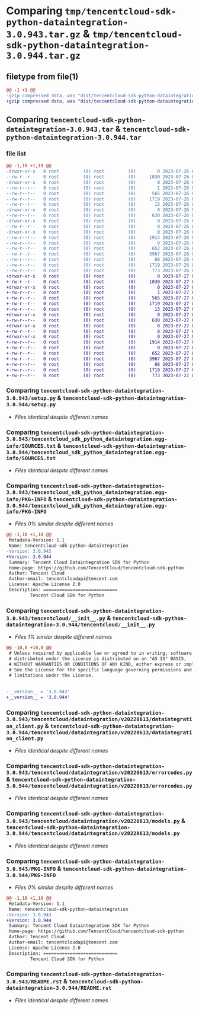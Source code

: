# Comparing `tmp/tencentcloud-sdk-python-dataintegration-3.0.943.tar.gz` & `tmp/tencentcloud-sdk-python-dataintegration-3.0.944.tar.gz`

## filetype from file(1)

```diff
@@ -1 +1 @@
-gzip compressed data, was "dist/tencentcloud-sdk-python-dataintegration-3.0.943.tar", last modified: Wed Jul 26 00:35:35 2023, max compression
+gzip compressed data, was "dist/tencentcloud-sdk-python-dataintegration-3.0.944.tar", last modified: Thu Jul 27 02:13:43 2023, max compression
```

## Comparing `tencentcloud-sdk-python-dataintegration-3.0.943.tar` & `tencentcloud-sdk-python-dataintegration-3.0.944.tar`

### file list

```diff
@@ -1,19 +1,19 @@
-drwxr-xr-x   0 root         (0) root         (0)        0 2023-07-26 00:35:35.000000 tencentcloud-sdk-python-dataintegration-3.0.943/
--rw-r--r--   0 root         (0) root         (0)     1030 2023-07-26 00:35:35.000000 tencentcloud-sdk-python-dataintegration-3.0.943/setup.py
-drwxr-xr-x   0 root         (0) root         (0)        0 2023-07-26 00:35:35.000000 tencentcloud-sdk-python-dataintegration-3.0.943/tencentcloud_sdk_python_dataintegration.egg-info/
--rw-r--r--   0 root         (0) root         (0)        1 2023-07-26 00:35:35.000000 tencentcloud-sdk-python-dataintegration-3.0.943/tencentcloud_sdk_python_dataintegration.egg-info/dependency_links.txt
--rw-r--r--   0 root         (0) root         (0)      565 2023-07-26 00:35:35.000000 tencentcloud-sdk-python-dataintegration-3.0.943/tencentcloud_sdk_python_dataintegration.egg-info/SOURCES.txt
--rw-r--r--   0 root         (0) root         (0)     1719 2023-07-26 00:35:35.000000 tencentcloud-sdk-python-dataintegration-3.0.943/tencentcloud_sdk_python_dataintegration.egg-info/PKG-INFO
--rw-r--r--   0 root         (0) root         (0)       13 2023-07-26 00:35:35.000000 tencentcloud-sdk-python-dataintegration-3.0.943/tencentcloud_sdk_python_dataintegration.egg-info/top_level.txt
-drwxr-xr-x   0 root         (0) root         (0)        0 2023-07-26 00:35:35.000000 tencentcloud-sdk-python-dataintegration-3.0.943/tencentcloud/
--rw-r--r--   0 root         (0) root         (0)      630 2023-07-26 00:35:35.000000 tencentcloud-sdk-python-dataintegration-3.0.943/tencentcloud/__init__.py
-drwxr-xr-x   0 root         (0) root         (0)        0 2023-07-26 00:35:35.000000 tencentcloud-sdk-python-dataintegration-3.0.943/tencentcloud/dataintegration/
--rw-r--r--   0 root         (0) root         (0)        0 2023-07-26 00:35:35.000000 tencentcloud-sdk-python-dataintegration-3.0.943/tencentcloud/dataintegration/__init__.py
-drwxr-xr-x   0 root         (0) root         (0)        0 2023-07-26 00:35:35.000000 tencentcloud-sdk-python-dataintegration-3.0.943/tencentcloud/dataintegration/v20220613/
--rw-r--r--   0 root         (0) root         (0)     1914 2023-07-26 00:35:35.000000 tencentcloud-sdk-python-dataintegration-3.0.943/tencentcloud/dataintegration/v20220613/dataintegration_client.py
--rw-r--r--   0 root         (0) root         (0)        0 2023-07-26 00:35:35.000000 tencentcloud-sdk-python-dataintegration-3.0.943/tencentcloud/dataintegration/v20220613/__init__.py
--rw-r--r--   0 root         (0) root         (0)      652 2023-07-26 00:35:35.000000 tencentcloud-sdk-python-dataintegration-3.0.943/tencentcloud/dataintegration/v20220613/errorcodes.py
--rw-r--r--   0 root         (0) root         (0)     3967 2023-07-26 00:35:35.000000 tencentcloud-sdk-python-dataintegration-3.0.943/tencentcloud/dataintegration/v20220613/models.py
--rw-r--r--   0 root         (0) root         (0)       88 2023-07-26 00:35:35.000000 tencentcloud-sdk-python-dataintegration-3.0.943/setup.cfg
--rw-r--r--   0 root         (0) root         (0)     1719 2023-07-26 00:35:35.000000 tencentcloud-sdk-python-dataintegration-3.0.943/PKG-INFO
--rw-r--r--   0 root         (0) root         (0)      773 2023-07-26 00:35:35.000000 tencentcloud-sdk-python-dataintegration-3.0.943/README.rst
+drwxr-xr-x   0 root         (0) root         (0)        0 2023-07-27 02:13:43.000000 tencentcloud-sdk-python-dataintegration-3.0.944/
+-rw-r--r--   0 root         (0) root         (0)     1030 2023-07-27 02:13:43.000000 tencentcloud-sdk-python-dataintegration-3.0.944/setup.py
+drwxr-xr-x   0 root         (0) root         (0)        0 2023-07-27 02:13:43.000000 tencentcloud-sdk-python-dataintegration-3.0.944/tencentcloud_sdk_python_dataintegration.egg-info/
+-rw-r--r--   0 root         (0) root         (0)        1 2023-07-27 02:13:43.000000 tencentcloud-sdk-python-dataintegration-3.0.944/tencentcloud_sdk_python_dataintegration.egg-info/dependency_links.txt
+-rw-r--r--   0 root         (0) root         (0)      565 2023-07-27 02:13:43.000000 tencentcloud-sdk-python-dataintegration-3.0.944/tencentcloud_sdk_python_dataintegration.egg-info/SOURCES.txt
+-rw-r--r--   0 root         (0) root         (0)     1719 2023-07-27 02:13:43.000000 tencentcloud-sdk-python-dataintegration-3.0.944/tencentcloud_sdk_python_dataintegration.egg-info/PKG-INFO
+-rw-r--r--   0 root         (0) root         (0)       13 2023-07-27 02:13:43.000000 tencentcloud-sdk-python-dataintegration-3.0.944/tencentcloud_sdk_python_dataintegration.egg-info/top_level.txt
+drwxr-xr-x   0 root         (0) root         (0)        0 2023-07-27 02:13:43.000000 tencentcloud-sdk-python-dataintegration-3.0.944/tencentcloud/
+-rw-r--r--   0 root         (0) root         (0)      630 2023-07-27 02:13:43.000000 tencentcloud-sdk-python-dataintegration-3.0.944/tencentcloud/__init__.py
+drwxr-xr-x   0 root         (0) root         (0)        0 2023-07-27 02:13:43.000000 tencentcloud-sdk-python-dataintegration-3.0.944/tencentcloud/dataintegration/
+-rw-r--r--   0 root         (0) root         (0)        0 2023-07-27 02:13:43.000000 tencentcloud-sdk-python-dataintegration-3.0.944/tencentcloud/dataintegration/__init__.py
+drwxr-xr-x   0 root         (0) root         (0)        0 2023-07-27 02:13:43.000000 tencentcloud-sdk-python-dataintegration-3.0.944/tencentcloud/dataintegration/v20220613/
+-rw-r--r--   0 root         (0) root         (0)     1914 2023-07-27 02:13:43.000000 tencentcloud-sdk-python-dataintegration-3.0.944/tencentcloud/dataintegration/v20220613/dataintegration_client.py
+-rw-r--r--   0 root         (0) root         (0)        0 2023-07-27 02:13:43.000000 tencentcloud-sdk-python-dataintegration-3.0.944/tencentcloud/dataintegration/v20220613/__init__.py
+-rw-r--r--   0 root         (0) root         (0)      652 2023-07-27 02:13:43.000000 tencentcloud-sdk-python-dataintegration-3.0.944/tencentcloud/dataintegration/v20220613/errorcodes.py
+-rw-r--r--   0 root         (0) root         (0)     3967 2023-07-27 02:13:43.000000 tencentcloud-sdk-python-dataintegration-3.0.944/tencentcloud/dataintegration/v20220613/models.py
+-rw-r--r--   0 root         (0) root         (0)       88 2023-07-27 02:13:43.000000 tencentcloud-sdk-python-dataintegration-3.0.944/setup.cfg
+-rw-r--r--   0 root         (0) root         (0)     1719 2023-07-27 02:13:43.000000 tencentcloud-sdk-python-dataintegration-3.0.944/PKG-INFO
+-rw-r--r--   0 root         (0) root         (0)      773 2023-07-27 02:13:43.000000 tencentcloud-sdk-python-dataintegration-3.0.944/README.rst
```

### Comparing `tencentcloud-sdk-python-dataintegration-3.0.943/setup.py` & `tencentcloud-sdk-python-dataintegration-3.0.944/setup.py`

 * *Files identical despite different names*

### Comparing `tencentcloud-sdk-python-dataintegration-3.0.943/tencentcloud_sdk_python_dataintegration.egg-info/SOURCES.txt` & `tencentcloud-sdk-python-dataintegration-3.0.944/tencentcloud_sdk_python_dataintegration.egg-info/SOURCES.txt`

 * *Files identical despite different names*

### Comparing `tencentcloud-sdk-python-dataintegration-3.0.943/tencentcloud_sdk_python_dataintegration.egg-info/PKG-INFO` & `tencentcloud-sdk-python-dataintegration-3.0.944/tencentcloud_sdk_python_dataintegration.egg-info/PKG-INFO`

 * *Files 0% similar despite different names*

```diff
@@ -1,10 +1,10 @@
 Metadata-Version: 1.1
 Name: tencentcloud-sdk-python-dataintegration
-Version: 3.0.943
+Version: 3.0.944
 Summary: Tencent Cloud Dataintegration SDK for Python
 Home-page: https://github.com/TencentCloud/tencentcloud-sdk-python
 Author: Tencent Cloud
 Author-email: tencentcloudapi@tencent.com
 License: Apache License 2.0
 Description: ============================
         Tencent Cloud SDK for Python
```

### Comparing `tencentcloud-sdk-python-dataintegration-3.0.943/tencentcloud/__init__.py` & `tencentcloud-sdk-python-dataintegration-3.0.944/tencentcloud/__init__.py`

 * *Files 1% similar despite different names*

```diff
@@ -10,8 +10,8 @@
 # Unless required by applicable law or agreed to in writing, software
 # distributed under the License is distributed on an "AS IS" BASIS,
 # WITHOUT WARRANTIES OR CONDITIONS OF ANY KIND, either express or implied.
 # See the License for the specific language governing permissions and
 # limitations under the License.
 
 
-__version__ = '3.0.943'
+__version__ = '3.0.944'
```

### Comparing `tencentcloud-sdk-python-dataintegration-3.0.943/tencentcloud/dataintegration/v20220613/dataintegration_client.py` & `tencentcloud-sdk-python-dataintegration-3.0.944/tencentcloud/dataintegration/v20220613/dataintegration_client.py`

 * *Files identical despite different names*

### Comparing `tencentcloud-sdk-python-dataintegration-3.0.943/tencentcloud/dataintegration/v20220613/errorcodes.py` & `tencentcloud-sdk-python-dataintegration-3.0.944/tencentcloud/dataintegration/v20220613/errorcodes.py`

 * *Files identical despite different names*

### Comparing `tencentcloud-sdk-python-dataintegration-3.0.943/tencentcloud/dataintegration/v20220613/models.py` & `tencentcloud-sdk-python-dataintegration-3.0.944/tencentcloud/dataintegration/v20220613/models.py`

 * *Files identical despite different names*

### Comparing `tencentcloud-sdk-python-dataintegration-3.0.943/PKG-INFO` & `tencentcloud-sdk-python-dataintegration-3.0.944/PKG-INFO`

 * *Files 0% similar despite different names*

```diff
@@ -1,10 +1,10 @@
 Metadata-Version: 1.1
 Name: tencentcloud-sdk-python-dataintegration
-Version: 3.0.943
+Version: 3.0.944
 Summary: Tencent Cloud Dataintegration SDK for Python
 Home-page: https://github.com/TencentCloud/tencentcloud-sdk-python
 Author: Tencent Cloud
 Author-email: tencentcloudapi@tencent.com
 License: Apache License 2.0
 Description: ============================
         Tencent Cloud SDK for Python
```

### Comparing `tencentcloud-sdk-python-dataintegration-3.0.943/README.rst` & `tencentcloud-sdk-python-dataintegration-3.0.944/README.rst`

 * *Files identical despite different names*

